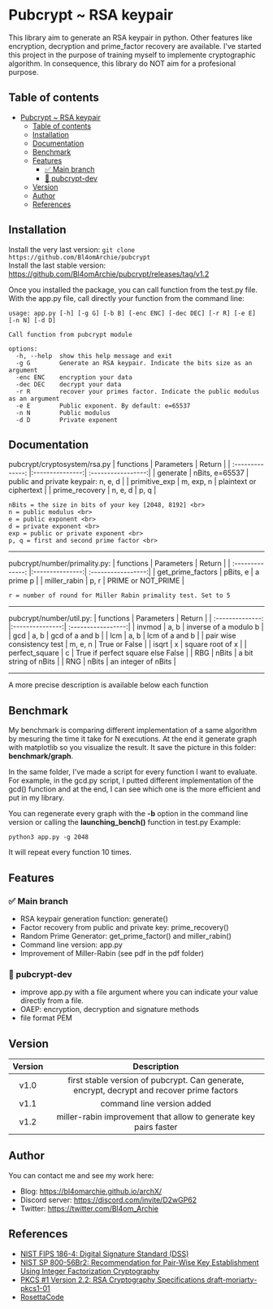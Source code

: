 # Pubcrypt ~ RSA keypair

This library aim to generate an RSA keypair in python. 
Other features like encryption, decryption and prime_factor recovery are available. 
I've started this project in the purpose of training myself to implemente cryptographic algorithm. In consequence, this library do NOT aim for a profesional purpose.


## Table of contents
- [Pubcrypt ~ RSA keypair](#pubcrypt--rsa-keypair)
  - [Table of contents](#table-of-contents)
  - [Installation](#installation)
  - [Documentation](#documentation)
  - [Benchmark](#benchmark)
  - [Features](#features)
    - [✅ Main branch](#-main-branch)
    - [🚧 pubcrypt-dev](#-pubcrypt-dev)
  - [Version](#version)
  - [Author](#author)
  - [References](#references)

##  Installation

Install the very last version: ```git clone https://github.com/Bl4omArchie/pubcrypt``` <br>
Install the last stable version: https://github.com/Bl4omArchie/pubcrypt/releases/tag/v1.2

Once you installed the package, you can call function from the test.py file.
With the app.py file, call directly your function from the command line:
``` 
usage: app.py [-h] [-g G] [-b B] [-enc ENC] [-dec DEC] [-r R] [-e E] [-n N] [-d D]

Call function from pubcrypt module

options:
  -h, --help  show this help message and exit
  -g G        Generate an RSA keypair. Indicate the bits size as an argument
  -enc ENC    encryption your data
  -dec DEC    decrypt your data
  -r R        recover your primes factor. Indicate the public modulus as an argument
  -e E        Public exponent. By default: e=65537
  -n N        Public modulus
  -d D        Private exponent

``` 

## Documentation

pubcrypt/cryptosystem/rsa.py
| functions              | Parameters      | Return             |
| :--------------:       |:---------------:| :-----------------:|
| generate               | nBits, e=65537  |  public and private keypair: n, e, d   |
| primitive_exp          | m, exp, n       |   plaintext or ciphertext  |
| prime_recovery         | n, e, d         |    p, q |

```
nBits = the size in bits of your key [2048, 8192] <br>
n = public modulus <br>
e = public exponent <br>
d = private exponent <br>
exp = public or private exponent <br>
p, q = first and second prime factor <br>
``` 

------------------------------------------

pubcrypt/number/primality.py:
| functions              | Parameters      | Return             |
| :--------------:       |:---------------:| :-----------------:|
| get_prime_factors      | pBits, e        |  a prime p         |
| miller_rabin           | p, r            | PRIME or NOT_PRIME |

``` 
r = number of round for Miller Rabin primality test. Set to 5
``` 

----------------------------------------

pubcrypt/number/util.py:
| functions              | Parameters      | Return             |
| :--------------:       |:---------------:| :-----------------:|
| invmod                 | a, b            | inverse of a modulo b          |
| gcd                    | a, b            | gcd of a and b |
| lcm                    | a, b            | lcm of a and b |
| pair wise consistency test | m, e, n     | True or False  |
| isqrt                  | x               | square root of x |
| perfect_square         | c               | True if perfect square else False |
| RBG                    | nBits           | a bit string of nBits          |
| RNG                    | nBits           | an integer of nBits            |

-----------------------------------------------------


A more precise description is available below each function


## Benchmark

My benchmark is comparing different implementation of a same algorithm by mesuring the time it take for N executions.
At the end it generate graph with matplotlib so you visualize the result. It save the picture in this folder: **benchmark/graph**.

In the same folder, I've made a script for every function I want to evaluate. For example, in the gcd.py script, I putted different implementation of the gcd() function and at the end, I can see which one is the more efficient and put in my library.

You can regenerate every graph with the **-b** option in the command line version or calling the **launching_bench()** function in test.py
Example: 
```
python3 app.py -g 2048
``` 
It will repeat every function 10 times.

## Features

### ✅ Main branch
- RSA keypair generation function: generate()
- Factor recovery from public and private key: prime_recovery()
- Random Prime Generator: get_prime_factor() and miller_rabin()
- Command line version: app.py
- Improvement of Miller-Rabin (see pdf in the pdf folder)

### 🚧 pubcrypt-dev
- improve app.py with a file argument where you can indicate your value directly from a file.
- OAEP: encryption, decryption and signature methods
- file format PEM


## Version

| Version          | Description     |
| :--------------: |:---------------:|
| v1.0             | first stable version of pubcrypt. Can generate, encrypt, decrypt and recover prime factors        |
| v1.1             | command line version added        |
| v1.2             | miller-rabin improvement that allow to generate key pairs faster      |


## Author
You can contact me and see my work here:
- Blog: https://bl4omarchie.github.io/archX/
- Discord server: https://discord.com/invite/D2wGP62
- Twitter: https://twitter.com/Bl4om_Archie

## References
 - [NIST FIPS 186-4: Digital Signature Standard (DSS)](https://nvlpubs.nist.gov/nistpubs/fips/nist.fips.186-4.pdf)
 - [NIST SP 800-56Br2: Recommendation for Pair-Wise Key Establishment Using Integer Factorization Cryptography](https://nvlpubs.nist.gov/nistpubs/SpecialPublications/NIST.SP.800-56Br2.pdf)
 - [PKCS #1 Version 2.2: RSA Cryptography Specifications draft-moriarty-pkcs1-01](https://datatracker.ietf.org/doc/pdf/draft-moriarty-pkcs1-01.pdf)
 - [RosettaCode](https://rosettacode.org/wiki/Rosetta_Code)